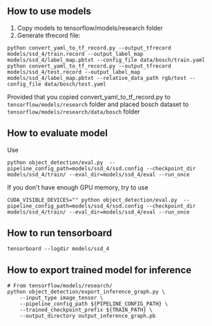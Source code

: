 ## How to use models
1. Copy models to tensorflow/models/research folder
2. Generate tfrecord file:
```
python convert_yaml_to_tf_record.py --output_tfrecord models/ssd_4/train.record --output_label_map models/ssd_4/label_map.pbtxt --config_file data/bosch/train.yaml
python convert_yaml_to_tf_record.py --output_tfrecord models/ssd_4/test.record --output_label_map models/ssd_4/label_map.pbtxt --relative_data_path rgb/test --config_file data/bosch/test.yaml
```
Provided that you copied convert_yaml_to_tf_record.py to `tensorflow/models/research` folder and placed bosch dataset to `tensorflow/models/research/data/bosch` folder

## How to evaluate model
Use
```
python object_detection/eval.py  --pipeline_config_path=models/ssd_4/ssd.config --checkpoint_dir models/ssd_4/train/ --eval_dir=models/ssd_4/eval --run_once
```
If you don't have enough GPU memory, try to use
```
CUDA_VISIBLE_DEVICES="" python object_detection/eval.py  --pipeline_config_path=models/ssd_4/ssd.config --checkpoint_dir models/ssd_4/train/ --eval_dir=models/ssd_4/eval --run_once
```

## How to run tensorboard
```
tensorboard --logdir models/ssd_4
```

## How to export trained model for inference
```
# From tensorflow/models/research/
python object_detection/export_inference_graph.py \
    --input_type image_tensor \
    --pipeline_config_path ${PIPELINE_CONFIG_PATH} \
    --trained_checkpoint_prefix ${TRAIN_PATH} \
    --output_directory output_inference_graph.pb
```
